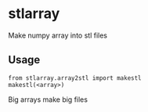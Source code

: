 # stlarray
Make numpy array into stl files

## Usage
```
from stlarray.array2stl import makestl
makestl(<array>)
```
Big arrays make big files
